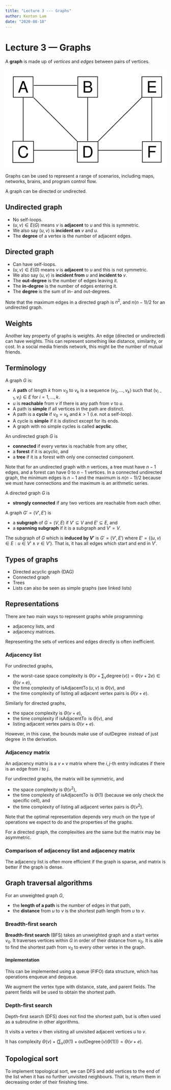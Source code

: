 ```yaml
---
title: "Lecture 3 --- Graphs"
author: Kenton Lam
date: "2020-08-18"
---
```


# Lecture 3 &mdash; Graphs

A **graph** is made up of *vertices* and *edges* between pairs of vertices.

![image-20200818081442148](assets/image-20200818081442148.png)

Graphs can be used to represent a range of scenarios, including maps, networks, brains, and program control flow.

A graph can be directed or undirected.

## Undirected graph

- No self-loops.
- $(u, v) \in E(G)$ means $v$ is **adjacent** to $u$ and this is symmetric.
- We also say $(u, v)$ is **incident** **on** $v$ and $u$.
- The **degree** of a vertex is the number of adjacent edges.

## Directed graph

- Can have self-loops.
- $(u, v) \in E(G)$ means $v$ is **adjacent** to $u$ and this is not symmetric.
- We also say $(u, v)$ is **incident from** $u$ and **incident to** $v$.
- The **out-degree** is the number of edges leaving it.
- The **in-degree** is the number of edges entering it.
- The **degree** is the sum of in- and out-degrees.

Note that the maximum edges in a directed graph is $n^2$, and $n(n-1)/2$ for an undirected graph.

## Weights

Another key property of graphs is weights. An edge (directed or undirected) can have weights. This can represent something like distance, similarity, or cost. In a social media friends network, this might be the number of mutual friends.

## Terminology

A graph $G$ is:

- A **path** of length $k$ from $v_0$ to $v_k$ is a sequence $\langle v_0, \ldots, v_k\rangle$ such that $(v_{i-1}, v_i) \in E$ for $i=1, \ldots, k$.
- $u$ is **reachable** from $v$ if there is any path from $v$ to $u$.
- A path is **simple** if all vertices in the path are distinct.
- A path is a **cycle** if $v_0=v_k$ and $k>1$ (i.e. not a self-loop).
- A cycle is **simple** if it is distinct except for its ends.
- A graph with no simple cycles is called **acyclic**.

An undirected graph $G$ is

- **connected** if every vertex is reachable from any other,
- a **forest** if it is acyclic, and
- a **tree** if it is a forest with only one connected component.

Note that for an undirected graph with $n$ vertices, a tree must have $n-1$ edges, and a forest can have $0$ to $n-1$ vertices. In a connected undirected graph, the minimum edges is $n-1$ and the maximum is $n(n-1)/2$ because we must have connections and the maximum is an arithmetic series.

A directed graph $G$ is

- **strongly connected** if any two vertices are reachable from each other.

A graph $G'=(V', E')$ is 

- a **subgraph** of $G=(V,E)$ if $V' \subseteq V$ and $E'\subseteq E$, and
- a **spanning subgraph** if it is a subgraph and $V'=V$.

The subgraph of $G$ which is **induced by $V'$** is $G'=(V', E')$ where $E'=\{(u, v) \in E : u \in V' \wedge v \in V'\}$. That is, it has all edges which start and end in $V'$.

## Types of graphs

- Directed acyclic graph (DAG)
- Connected graph
- Trees
- Lists can also be seen as simple graphs (see linked lists)

## Representations

There are two main ways to represent graphs while programming:

- adjacency lists, and
- adjacency matrices.

Representing the sets of vertices and edges directly is often inefficient.

### Adjacency list

For undirected graphs, 

- the worst-case space complexity is $\Theta(v + \sum_{v}\operatorname{degree}(v))=\Theta(v+2e) \in \Theta(v+e)$,
- the time complexity of $\operatorname*{isAdjacentTo}(u, v)$ is $\Theta(v)$, and
- the time complexity of listing all adjacent vertex pairs is $\Theta(v+e)$.

Similarly for directed graphs,

- the space complexity is $\Theta(v+e)$, 
- the time complexity if $\operatorname*{isAdjacentTo}$ is $\Theta(v)$, and
- listing adjacent vertex pairs is $\Theta(v+e)$.

However, in this case, the bounds make use of $\operatorname*{outDegree}$ instead of just $\operatorname*{degree}$ in the derivation.

### Adjacency matrix

An adjacency matrix is a $v \times v$ matrix where the $i,j$-th entry indicates if there is an edge from $i$ to $j$.

For undirected graphs, the matrix will be symmetric, and

- the space complexity is $\Theta(v^2)$, 
- the time complexity of $\operatorname*{isAdjacentTo}$ is $\Theta(1)$ (because we only check the specific cell), and
- the time complexity of listing all adjacent vertex pairs is $\Theta(v^2)$.

Note that the optimal representation depends very much on the type of operations we expect to do and the properties of the graphs.

For a directed graph, the complexities are the same but the matrix may be asymmetric.

### Comparison of adjacency list and adjacency matrix

The adjacency list is often more efficient if the graph is sparse, and matrix is better if the graph is dense.

## Graph traversal algorithms

For an unweighted graph $G$,

- the **length of a path** is the number of edges in that path,
- the **distance** from $u$ to $v$ is the shortest path length from $u$ to $v$.

### Breadth-first search

**Breadth-first search** (BFS) takes an unweighted graph and a start vertex $v_0$. It traverses vertices within $G$ in order of their distance from $v_0$. It is able to find the shortest path from $v_0$ to every other vertex in the graph.

#### Implementation

This can be implemented using a queue (FIFO) data structure, which has operations enqueue and dequeue.

We augment the vertex type with distance, state, and parent fields. The parent fields will be used to obtain the shortest path.

### Depth-first search

Depth-first search (DFS) does not find the shortest path, but is often used as a subroutine in other algorithms. 

It visits a vertex $v$ then visiting all unvisited adjacent vertices $u$ to $v$.

It has complexity $\Theta(v) + (\sum_{v}(\Theta(1) + \operatorname*{outDegree}(v)\Theta(1)))=\Theta(v+e)$.

## Topological sort

To implement topological sort, we can DFS and add vertices to the end of the list when it has no further unvisited neighbours. That is, return them in decreasing order of their finishing time.